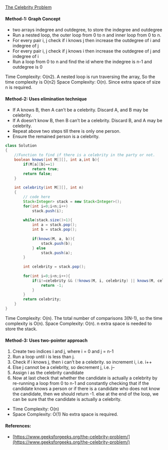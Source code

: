 [The Celebrity Problem](https://practice.geeksforgeeks.org/problems/the-celebrity-problem/1)

#### Method-1: Graph Concept
* two arrays indegree and outdegree, to store the indegree and outdegree
* Run a nested loop, the outer loop from 0 to n and inner loop from 0 to n.
* For every pair i, j check if i knows j then increase the outdegree of i and indegree of j
* For every pair i, j check if j knows i then increase the outdegree of j and indegree of i
* Run a loop from 0 to n and find the id where the indegree is n-1 and outdegree is 0

Time Complexity: O(n2). 
  A nested loop is run traversing the array, So the time complexity is O(n2)
Space Complexity: O(n). 
  Since extra space of size n is required.


#### Method-2: Uses elimination technique 

* If A knows B, then A can’t be a celebrity. Discard A, and B may be celebrity.
* If A doesn’t know B, then B can’t be a celebrity. Discard B, and A may be celebrity.
* Repeat above two steps till there is only one person.
* Ensure the remained person is a celebrity. 

```java
class Solution
{ 
    //Function to find if there is a celebrity in the party or not.
    boolean knows(int M[][], int a,int b){
        if(M[a][b]==1)
            return true;
        return false;
    }
    
    int celebrity(int M[][], int n)
    {
    	// code here
    	Stack<Integer> stack = new Stack<Integer>();
    	for(int i=0;i<n;i++)
    	    stack.push(i);
    	
    	while(stack.size()>1){
    	    int a = stack.pop();
    	    int b = stack.pop();
    	    
    	    if(knows(M, a, b)){
    	        stack.push(b);
    	    } else
    	        stack.push(a);
    	}
    	
    	int celebrity = stack.pop();
    	
    	for(int i=0;i<n;i++){
    	    if(i!=celebrity && (!knows(M, i, celebrity) || knows(M, celebrity, i))){
    	        return -1;
    	    }
    	}
    	return celebrity;
    }
}
```

Time Complexity: O(n). 
  The total number of comparisons 3(N-1), so the time complexity is O(n).
Space Complexity: O(n). 
  n extra space is needed to store the stack.

#### Method-3: Uses two-pointer approach

1. Create two indices i and j, where i = 0 and j = n-1
2. Run a loop until i is less than j.
3. Check if i knows j, then i can’t be a celebrity. so increment i, i.e. i++
4. Else j cannot be a celebrity, so decrement j, i.e. j–
5. Assign i as the celebrity candidate
6. Now at last check that whether the candidate is actually a celebrity by re-running a loop from 0 to n-1  and constantly checking that if the candidate knows a person or if there is a candidate who does not know the candidate, then we should return -1. else at the end of the loop, we can be sure that the candidate is actually a celebrity.

* Time Complexity: O(n)
* Space Complexity: O(1) No extra space is required.


#### References:
* [https://www.geeksforgeeks.org/the-celebrity-problem/](https://www.geeksforgeeks.org/the-celebrity-problem/)